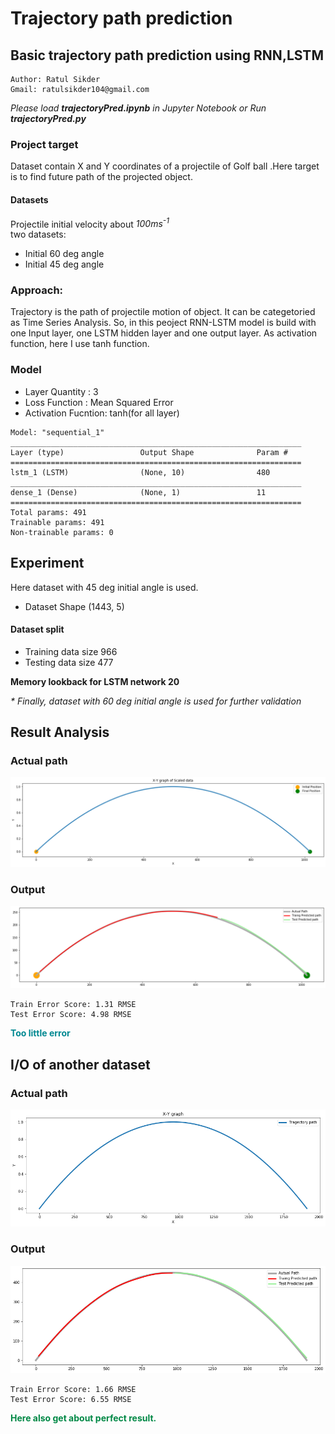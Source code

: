 # Trajectory path prediction

## Basic trajectory path prediction using RNN,LSTM

```code
Author: Ratul Sikder
Gmail: ratulsikder104@gmail.com

```

_Please load **trajectoryPred.ipynb** in Jupyter Notebook or Run **trajectoryPred.py**_

### Project target

Dataset contain X and Y coordinates of a projectile of Golf ball .Here target is to find future path of the projected object.

#### Datasets

Projectile initial velocity about _100ms<sup>-1</sup>_ <br>
two datasets:

- Initial 60 deg angle
- Initial 45 deg angle

### Approach:

Trajectory is the path of projectile motion of object. It can be categetoried as Time Series Analysis. So, in this peoject RNN-LSTM model is build with one Input layer, one LSTM hidden layer and one output layer. As activation function, here I use tanh function.

### Model

<ul>
    <li>Layer Quantity : 3</li>
    <li>Loss Function : Mean Squared Error</li>
    <li>Activation Fucntion: tanh(for all layer)</li>

</ul>

```console
Model: "sequential_1"
_________________________________________________________________
Layer (type)                 Output Shape              Param #
=================================================================
lstm_1 (LSTM)                (None, 10)                480
_________________________________________________________________
dense_1 (Dense)              (None, 1)                 11
=================================================================
Total params: 491
Trainable params: 491
Non-trainable params: 0
```

## Experiment

Here dataset with 45 deg initial angle is used.

- Dataset Shape (1443, 5)

#### Dataset split

- Training data size 966
- Testing data size 477

**Memory lookback for LSTM network 20**

_\* Finally, dataset with 60 deg initial angle is used for further validation_

## Result Analysis

### Actual path

![XY plot](/fig/xy-1.png)

### Output

![output_1](/fig/predict-1.png)

```console
Train Error Score: 1.31 RMSE
Test Error Score: 4.98 RMSE
```

<p style="color:#008891"><b>Too little error</b></p>

## I/O of another dataset

### Actual path

![XY plot](/fig/ac-2.png)

### Output

![output_1](/fig/pre-2.png)

```console
Train Error Score: 1.66 RMSE
Test Error Score: 6.55 RMSE
```

<p style="color:#008845"><b>Here also get about perfect result.</b></p>
